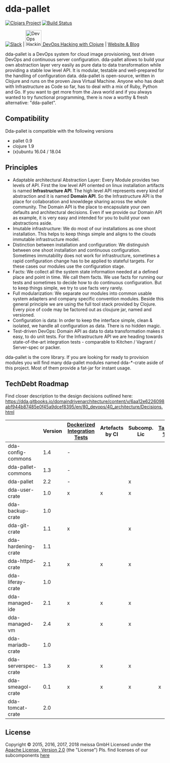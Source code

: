 # dda-pallet
[![Clojars Project](https://img.shields.io/clojars/v/dda/dda-pallet.svg)](https://clojars.org/dda/dda-pallet)
[![Build Status](https://travis-ci.org/DomainDrivenArchitecture/dda-pallet.svg?branch=master)](https://travis-ci.org/DomainDrivenArchitecture/dda-pallet)

[![Slack](https://img.shields.io/badge/chat-clojurians-green.svg?style=flat)](https://clojurians.slack.com/messages/#dda-pallet/) | [<img src="https://domaindrivenarchitecture.org/img/meetup.svg" width=50 alt="DevOps Hacking with Clojure Meetup"> DevOps Hacking with Clojure](https://www.meetup.com/de-DE/preview/dda-pallet-DevOps-Hacking-with-Clojure) | [Website & Blog](https://domaindrivenarchitecture.org)

dda-pallet is a DevOps system for cloud image provisioning, test driven DevOps and continuous server configuration. dda-pallet allows to build your own abstraction layer very easily as pure data to data transformation while providing a stable low level API. It is modular, testable and well-prepared for the handling of configuration data. dda-pallet is open-source, written in Clojure and runs on the proven Java Virtual Machine. Anyone who has dealt with Infrastructure as Code so far, has to deal with a mix of Ruby, Python and Go. If you want to get more from the Java world and if you always wanted to try functional programming, there is now a worthy & fresh alternative: "dda-pallet".

## Compatibility
Dda-pallet is compatible with the following versions
 * pallet 0.9
 * clojure 1.9
 * (x)ubuntu 16.04 / 18.04

## Principles
  * Adaptable architectural Abstraction Layer: Every Module provides two levels of API. First the low level API oriented on linux installation artifacts is named **Infrastructure API**. The  high level API represents every kind of abstraction and it is named **Domain API**. So the Infrastructure API is the place for collaboration and knowldege sharing across the whole community. The Domain API is the place to encapsulate your own defaults and architectural decisions. Even if we provide our Domain API as example, it is very easy and intended for you to build your own abstractions aside.
 * Imutable infrastructure: We do most of our installations as one shoot installation. This helps to keep things simple and aligns to the clouds immutable infrastructure model.
 * Distinction between installation and configuration: We distinguish between one shoot installation and continuous configuration. Sometimes immutability does not work for infrastructure, sometimes a rapid configuration change has to be applied to stateful targets. For these cases our modules use the configuration stage.
 * Facts: We collect all the system state information needed at a defined place and point in time. We call them facts. We use facts for running our tests and sometimes to decide how to do continuous configuration. But to keep things simple, we try to use facts very rarely.
 * Full modularization: We separate our modules into common usable system adapters and company specific convention modules. Beside this general principle we are using the full tool stack provided by Clojure. Every pice of code may be factored out as cloujure jar, named and versioned.
 * Configuration is data: In order to keep the interface simple, clean & isolated, we handle all configuration as data. There is no hidden magic.
 * Test-driven DevOps: Domain API as data to data transformation makes it easy, to do unit tests. For the Infrastructure API we are heading towards state-of-the-art integration tests - comparable to Kitchen / Vagrant / Server-spec or packer.

dda-pallet is the core library. If you are looking for ready to provision modules you will find many dda-pallet modules named dda-\*-crate aside of this project. Most of them provide a fat-jar for instant usage.

## TechDebt Roadmap

Find closer description to the design decisions outlined here: https://dda.gitbooks.io/domaindrivenarchitecture/content/v/6aa12e6226098abf944b87485e0f45a9dcef8395/en/80_devops/40_architecture/Decisions.html

| | Version | [Dockerized Integration Tests](https://github.com/DomainDrivenArchitecture/dda-httpd-crate/commit/116d3f8fabcbe9b15eeee65b8d2ada15fe2143f5) | Artefacts by CI | Subcomp. Lic | [Target %s](https://github.com/DomainDrivenArchitecture/dda-smeagol-crate/commit/7283b0aed749e63e7504c6aa4cbe442d274dbcfa#r31800643) | [break on error](https://github.com/DomainDrivenArchitecture/dda-managed-vm/commit/cc116493ebcf01b9d5d24aafd7410261d6565663) |
| --- | --- |  --------------------------- | --------------- | ------------ | ----------- | ----------- |
| dda-config-commons  | 1.4 | - |   |   |   |   |
| dda-pallet-commons  | 1.3 | - |   |   |   |   |
| dda-pallet          | 2.2 | - |   | x |   |   |
| dda-user-crate      | 1.0 | x | x | x |   |   |
| dda-backup-crate    | 1.0 |   |   |   |   |   |
| dda-git-crate       | 1.1 | x |   | x |   |   |
| dda-hardening-crate | 1.1 |   |   |   |   |   |
| dda-httpd-crate     | 2.1 | x | x | x |   |   |
| dda-liferay-crate   | 1.0 |   |   |   |   |   |
| dda-managed-ide     | 2.1 | x | x | x |   |   |
| dda-managed-vm      | 2.4 | x | x | x |   |   |
| dda-mariadb-crate   | 1.0 |   |   |   |   |   |
| dda-serverspec-crate| 1.3 | x | x | x |   | x |
| dda-smeagol-crate   | 0.1 | x | x | x | x |   |
| dda-tomcat-crate    | 2.0 |   |   |   |   |   |

## License

Copyright © 2015, 2016, 2017, 2018 meissa GmbH
Licensed under the [Apache License, Version 2.0](LICENSE) (the "License")
Pls. find licenses of our subcomponents [here](doc/SUBCOMPONENT_LICENSE)
